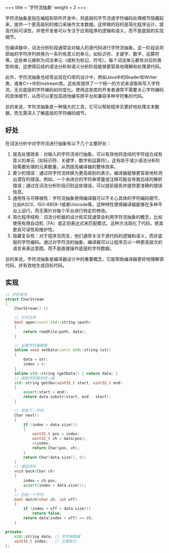 +++
title = '字符流抽象'
weight = 2
+++

字符流抽象是指在编程和软件开发中，将底层的字节流或字符编码处理细节隐藏起来，提供一个更高级别的接口来操作文本数据。这样做的目的是简化程序设计，提高代码可读性，并使开发者可以专注于应用程序的逻辑和语义，而不是底层的实现细节。

在编译器中，词法分析阶段通常会对输入的源代码进行字符流抽象。这一阶段会将原始的字符序列转换为一系列有意义的单元，如标识符、关键字、数字、运算符等，这些单元被称为词法单元（或称为标记、符号）。每个词法单元都有对应的类型和值，这使得后续的语法分析和语义分析阶段能够更容易地理解和处理源代码。

此外，字符流抽象也经常出现在IO库的设计中，例如Java中的Reader和Writer类，或者C++中的iostream库。这些库提供了一个统一的方式来读取和写入字符流，无论底层的字符编码如何变化。使用这些库的开发者通常不需要关心字符编码的具体细节，从而可以更加高效地编写跨平台和兼容多种字符集的代码。

总的来说，字符流抽象是一种强大的工具，它可以帮助程序员更好地处理文本数据，而无需深入了解底层的字符编码细节。

## 好处
在词法分析中对字符流进行抽象有以下几个主要好处：
<ol>
    <li>提高处理效率：对输入的字符流进行抽象，可以有效地将连续的字符组合成有意义的单元（如标识符、关键字、数字和运算符）。这有助于减少语法分析阶段需要处理的元素数量，从而提高编译器的整体效率。</li>
    <li>更少的错误：通过将字符流转换为更高级别的表示，编译器能够更容易地检测出潜在的错误。例如，一个未闭合的字符串常量或注释可能会导致后续的解析错误；通过在词法分析阶段识别这些错误，可以提前报告并提供更准确的错误信息。</li>
    <li>通用性与可移植性：字符流抽象使得编译器可以不关心具体的字符编码细节，比如ASCII、ISO-8859-1或者Unicode等。这种特性使得编译器能够在多种平台上运行，而无需针对每个平台进行特定的修改。</li>
    <li>简化程序结构：词法分析器的设计和实现通常会利用字符流抽象的概念，比如使用有限自动机（FA）或正则表达式来匹配模式。这种方法简化了代码，使其更具可读性和维护性。</li>
    <li>隐藏复杂性：对于程序员而言，他们通常关注于源代码的逻辑和语义，而非底层的字符编码。通过对字符流的抽象，编译器可以让程序员以一种更高层次的语言来表达意图，而不是直接操作底层的字符数据。</li>
</ol>
总的来说，字符流抽象是编译器设计中的重要概念，它能帮助编译器更好地理解源代码，并有效地生成目标代码。

## 实现

```c++
// 字符串流
struct CharStream
{
    CharStream() {}

    // 打开文件
    bool open(const std::string &path)
    {
        return readFile(path, data);
    }

    // 设置字符串数据
    inline void setData(const std::string &str)
    {
        data = str;
        index = 0;
    }
    inline std::string &getData() { return data; }
    // 获取字符串中的一段
    std::string getSbu(uint32_t start, uint32_t end)
    {
        assert(start < end);
        return data.substr(start, end - start);
    }

    // 获取下一字符
    Char next()
    {
        if (index < data.size())
        {
            uint32_t pos = index;
            uint32_t ch = data[pos];
            ++index;
            return Char(pos, ch);
        }
        return Char(data.size(), 0);
    }
    // 退回字符
    void back(Char ch)
    {
        index = ch.pos;
        assert(index < data.size());
    }
    // 匹配一个字符
    bool match(char ch, int off)
    {
        if (index + off > data.size())
            return false;
        return data[index + off] == ch;
    }

private:
    std::string data; // 字符串数据
    uint32_t index;   // 位置索引
};
```
